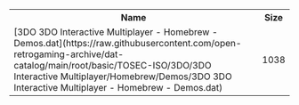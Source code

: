 <table>
<tr><th>Name</th><th>Size</th></tr>
<tr><td>[3DO 3DO Interactive Multiplayer - Homebrew - Demos.dat](https://raw.githubusercontent.com/open-retrogaming-archive/dat-catalog/main/root/basic/TOSEC-ISO/3DO/3DO Interactive Multiplayer/Homebrew/Demos/3DO 3DO Interactive Multiplayer - Homebrew - Demos.dat)</td><td>1038</td></tr>
</table>

